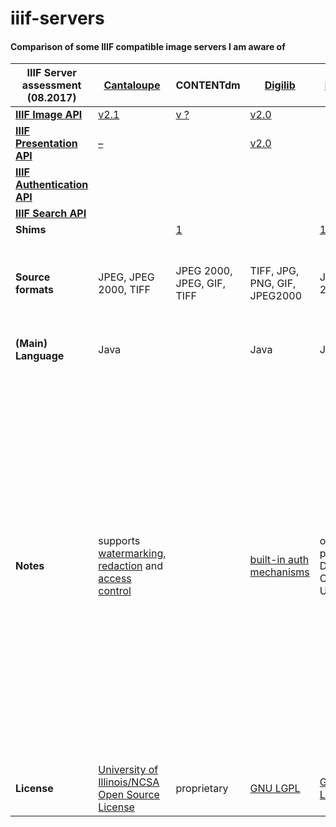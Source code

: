 # iiif-servers
#### Comparison of some IIIF compatible image servers I am aware of

| **IIIF Server assessment** (08.2017)                              | **[Cantaloupe](https://github.com/medusa-project/cantaloupe)**                                                                                                                                                                                                                         | **CONTENTdm**                                                                                                                      | **[Digilib](http://digilib.sourceforge.net)**                        | **[Djatoka](https://sourceforge.net/projects/djatoka/files/djatoka/)**                     | **[Flask-IIIF](https://github.com/inveniosoftware/flask-iiif)**                          | **[FSI Server](https://www.neptunelabs.com/products/fsi-viewer/)**                  | **[Go IIIF](https://github.com/thisisaaronland/go-iiif)**                      | **[Hymir](https://github.com/dbmdz/iiif-server-hymir)**                                                                                         | **[IIIF](https://github.com/greut/iiif)**                 | **[iiifserver](https://github.com/klokantech/iiifserver/)**                                                                                                                                                                  | **[IIPImage](http://iipimage.sourceforge.net/documentation/server/) / [iiipsrv](https://github.com/ruven/iipsrv)** | **[IiifS3](https://github.com/cmoa/iiif_s3)**                  | **[Loris](https://github.com/loris-imageserver/loris)**                                                                                                                 | **[RAIS](https://github.com/uoregon-libraries/rais-image-server#license)**              | **[Riiif](https://github.com/curationexperts/riiif)**                              | **[Shimmy](https://github.com/mejackreed/shimmy)** | **[SIPI](https://github.com/dhlab-basel/Sipi)**                                                                                                                                                                                                                                                                                                                                                                                                                  |                                                                   |
|-------------------------------------------------------------------|----------------------------------------------------------------------------------------------------------------------------------------------------------------------------------------------------------------------------------------------------------------------------------------|------------------------------------------------------------------------------------------------------------------------------------|----------------------------------------------------------------------|--------------------------------------------------------------------------------------------|------------------------------------------------------------------------------------------|-------------------------------------------------------------------------------------|--------------------------------------------------------------------------------|-------------------------------------------------------------------------------------------------------------------------------------------------|-----------------------------------------------------------|------------------------------------------------------------------------------------------------------------------------------------------------------------------------------------------------------------------------------|--------------------------------------------------------------------------------------------------------------------|----------------------------------------------------------------|-------------------------------------------------------------------------------------------------------------------------------------------------------------------------|-----------------------------------------------------------------------------------------|------------------------------------------------------------------------------------|----------------------------------------------------|------------------------------------------------------------------------------------------------------------------------------------------------------------------------------------------------------------------------------------------------------------------------------------------------------------------------------------------------------------------------------------------------------------------------------------------------------------------|-------------------------------------------------------------------|
| **[IIIF Image API](http://iiif.io/api/image/2.1/)**               | [v2.1](https://medusa-project.github.io/cantaloupe/manual/3.1/endpoints.html)                                                                                                                                                                                                          | [v ?](https://www.oclc.org/support/services/contentdm/help/customizing-website-help/other-customizations/iiif-api-support.en.html) | [v2.0](http://digilib.sourceforge.net/iiif-api.html)                 |                                                                                            | [v2.0](https://flask-iiif.readthedocs.io/en/latest/#module-flask_iiif.config)            |                                                                                     | [v2.1](https://github.com/thisisaaronland/go-iiif/blob/master/README.md)       | [v2.1](https://github.com/dbmdz/iiif-server-hymir/blob/master/README.md)                                                                        | [v2](https://github.com/greut/iiif/blob/master/README.md) | [v2.0](https://www.iiifserver.com)                                                                                                                                                                                           | [v2.0](http://iipimage.sourceforge.net/documentation/protocol/#iiif)                                               |                                                                | [v2.0](https://github.com/loris-imageserver/loris/releases/tag/2.0.1)                                                                                                   | [~v2](https://github.com/uoregon-libraries/rais-image-server#iiif-support-isnt-perfect) | [v1.1](https://github.com/curationexperts/riiif/blob/master/README.md)             |                                                    | [~v2](https://dh2017.adho.org/abstracts/259/259.pdf)                                                                                                                                                                                                                                                                                                                                                                                                             | **[IIIF Image API](http://iiif.io/api/image/2.1/)**               |
| **[IIIF Presentation API](http://iiif.io/api/presentation/2.1/)** | [–](https://github.com/medusa-project/cantaloupe/issues/48)                                                                                                                                                                                                                            |                                                                                                                                    | [v2.0](http://digilib.sourceforge.net/iiif-api.html)                 |                                                                                            |                                                                                          |                                                                                     |                                                                                | [v2.1](https://github.com/dbmdz/iiif-server-hymir/blob/master/README.md)                                                                        |                                                           |                                                                                                                                                                                                                              |                                                                                                                    |                                                                |                                                                                                                                                                         |                                                                                         |                                                                                    | ~v2                                                | [~v2](https://dh2017.adho.org/abstracts/259/259.pdf)                                                                                                                                                                                                                                                                                                                                                                                                             | **[IIIF Presentation API](http://iiif.io/api/presentation/2.1/)** |
| **[IIIF Authentication API](http://iiif.io/api/auth/1.0/)**       |                                                                                                                                                                                                                                                                                        |                                                                                                                                    |                                                                      |                                                                                            |                                                                                          |                                                                                     |                                                                                |                                                                                                                                                 |                                                           |                                                                                                                                                                                                                              |                                                                                                                    |                                                                |                                                                                                                                                                         |                                                                                         |                                                                                    |                                                    | [~v2](https://dh2017.adho.org/abstracts/259/259.pdf)                                                                                                                                                                                                                                                                                                                                                                                                             | **[IIIF Authentication API](http://iiif.io/api/auth/1.0/)**       |
| **[IIIF Search API](http://iiif.io/api/search/1.0/)**             |                                                                                                                                                                                                                                                                                        |                                                                                                                                    |                                                                      |                                                                                            |                                                                                          |                                                                                     |                                                                                |                                                                                                                                                 |                                                           |                                                                                                                                                                                                                              |                                                                                                                    |                                                                |                                                                                                                                                                         |                                                                                         |                                                                                    |                                                    |                                                                                                                                                                                                                                                                                                                                                                                                                                                                  | **[IIIF Search API](http://iiif.io/api/search/1.0/)**             |
| **Shims**                                                         |                                                                                                                                                                                                                                                                                        | [1](https://github.com/azaroth42/pi3f/tree/master/shims/ContentDM)                                                                 |                                                                      | [1](https://github.com/jronallo/djatoka), [2](https://github.com/uvalib/djatoka-over-iiif) |                                                                                          | [1](https://github.com/jhu-digital-manuscripts/rosa/tree/master/rosa-iiif-endpoint) |                                                                                |                                                                                                                                                 |                                                           |                                                                                                                                                                                                                              |                                                                                                                    |                                                                |                                                                                                                                                                         |                                                                                         |                                                                                    |                                                    |                                                                                                                                                                                                                                                                                                                                                                                                                                                                  | **Shims**                                                         |
| **Source formats**                                                | JPEG, JPEG 2000, TIFF                                                                                                                                                                                                                                                                  | JPEG 2000, JPEG, GIF, TIFF                                                                                                         | TIFF, JPG, PNG, GIF, JPEG2000                                        | JPEG 2000                                                                                  |                                                                                          | PNG, JPEG, TIFF, BMP, FPX, GIF                                                      | JPEG, PNG, WEBP natively, and optionally TIFF, PDF, GIF and SVG (libvips@8.3+) | JPEG, PNG, TIFF, BMP, WBMP, GIF                                                                                                                 | JPEG, PNG, WEBP, TIFF                                     | TIFF, JPEG 2000                                                                                                                                                                                                              | TIFF, JPEG 2000                                                                                                    |                                                                | TIFF, JPEG, JPEG 2000                                                                                                                                                   | JPEG 2000, TIFF, JPG, PNG, GIF                                                          |                                                                                    |                                                    | TIFF, JPEG 2000, PNG, JPEG                                                                                                                                                                                                                                                                                                                                                                                                                                       | **Source formats**                                                |
| **(Main) Language**                                               | Java                                                                                                                                                                                                                                                                                   |                                                                                                                                    | Java                                                                 | Java                                                                                       | Python                                                                                   | Java                                                                                | Go                                                                             | Java                                                                                                                                            | Go                                                        | C++ (Fast CGI module)                                                                                                                                                                                                        | C++ (Fast CGI module)                                                                                              | Ruby                                                           | Python                                                                                                                                                                  | Go                                                                                      | Ruby                                                                               | Ruby                                               | C++, Lua                                                                                                                                                                                                                                                                                                                                                                                                                                                         | **(Main) Language**                                               |
| **Notes**                                                         | supports [watermarking](https://medusa-project.github.io/cantaloupe/manual/3.1/watermarking.html), [redaction](https://medusa-project.github.io/cantaloupe/manual/3.1/redaction.html) and [access control](https://medusa-project.github.io/cantaloupe/manual/3.1/access-control.html) |                                                                                                                                    | [built-in auth mechanisms](http://digilib.sourceforge.net/auth.html) | other protocols: Djatoka Open URL                                                          | Flask extension permitting easy integration with IIIF                                    |                                                                                     |                                                                                | on the fly image processing, no additional pregenerated (pyramid zoom) images are needed;   may be run as a standalone IIIF server from the JAR |                                                           | other protocols: IIP, Zoomify, DeepZoom;  [pre-compiled binaries contain vendor watermarks](https://www.iiifserver.com/pricing/), see also [here](https://github.com/klokantech/iiifserver/issues/22#issuecomment-188892997) | other protocols: IIP, Zoomify, Deepzoom;   supports watermarking                                                   | Concept: static file serving from Amazon S3                    | [no watermarking supported](https://github.com/loris-imageserver/loris/issues/46), but possibly [authentication](https://github.com/loris-imageserver/loris/issues/343) |                                                                                         |                                                                                    |                                                    | can convert JPEG 2000 images on the fly;   offers a flexible framework for specifying authentication and authorization logic in Lua scripts;   * supports restricted access to images, either by reducing image dimensions or by adding [watermarks](https://dhlab-basel.github.io/Sipi/documentation/lua.html#sipiimage-watermark-wm-file-path);   JSON web token-based authentication (JWT);   modular extensibility, e.g. integrating support for RTI imaging | **Notes**                                                         |
| **License**                                                       | [University of Illinois/NCSA Open Source License](https://github.com/medusa-project/cantaloupe/blob/develop/LICENSE)                                                                                                                                                                   | proprietary                                                                                                                        | [GNU LGPL](https://www.gnu.org/licenses/lgpl-3.0.de.html)            | [GNU LGPL](https://www.gnu.org/licenses/lgpl-3.0.de.html)                                  | [Revised BSD License](https://github.com/inveniosoftware/flask-iiif/blob/master/LICENSE) | proprietary; unlicensed use with watermarks                                         | BSD 3-Clause License                                                           | [MIT](https://github.com/dbmdz/iiif-server-hymir/blob/master/LICENSE)                                                                           | BSD 3-clause "New"                                        | [GPL v3](https://github.com/klokantech/iiifserver/blob/master/README)                                                                                                                                                        | [GNU GPL](http://www.gnu.org/licenses/gpl.html)                                                                    | [MIT](https://github.com/cmoa/iiif_s3/blob/master/LICENSE.txt) | New BSD                                                                                                                                                                 | [CC0](https://github.com/uoregon-libraries/rais-image-server#license)                   | [Apache License 2.0](https://github.com/curationexperts/riiif/blob/master/LICENSE) | public domain waiver (Unlicense)                   | [GNU Affero General Public License v3.0](https://github.com/dhlab-basel/Sipi/blob/develop/LICENSE)                                                                                                                                                                                                                                                                                                                                                               | **License**                                                       |
